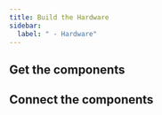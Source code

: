 ```yaml
---
title: Build the Hardware
sidebar:
  label: " - Hardware"
---
```


## Get the components

## Connect the components


